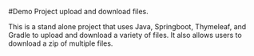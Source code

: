 #Demo Project upload and download files.  

This is a stand alone project that uses Java, Springboot, Thymeleaf, and Gradle to upload and download a variety of 
files.  It also allows users to download a zip of multiple files.  